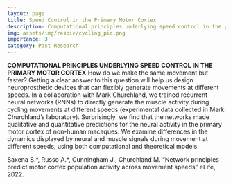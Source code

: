 ```yaml
---
layout: page
title: Speed Control in the Primary Motor Cortex
description: Computational principles underlying speed control in the primary motor cortex
img: assets/img/respic/cycling_pic.png
importance: 3
category: Past Research
---
```

**COMPUTATIONAL PRINCIPLES UNDERLYING SPEED CONTROL IN THE PRIMARY MOTOR CORTEX**
How do we make the same movement but faster? Getting a clear answer to this question will help us design neuroprosthetic devices that can flexibly generate movements at different speeds. In a collaboration with Mark Churchland, we trained recurrent neural networks (RNNs) to directly generate the muscle activity during cycling movements at different speeds (experimental data collected in Mark Churchland’s laboratory). Surprisingly, we find that the networks made qualitative and quantitative predictions for the neural activity in the primary motor cortex of non-human macaques. We examine differences in the dynamics displayed by neural and muscle signals during movement at different speeds, using both computational and theoretical models.

Saxena S.\*, Russo A.\*, Cunningham J., Churchland M. “Network principles predict motor cortex population activity across movement speeds” eLife, 2022.
